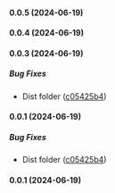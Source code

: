#### 0.0.5 (2024-06-19)

#### 0.0.4 (2024-06-19)

#### 0.0.3 (2024-06-19)

##### Bug Fixes

- Dist folder ([c05425b4](https://github.com/bennycode/git-trauma/commit/c05425b4839275eb18ba5785c25ea1035e827977))

#### 0.0.1 (2024-06-19)

##### Bug Fixes

- Dist folder ([c05425b4](https://github.com/bennycode/git-trauma/commit/c05425b4839275eb18ba5785c25ea1035e827977))

#### 0.0.1 (2024-06-19)
